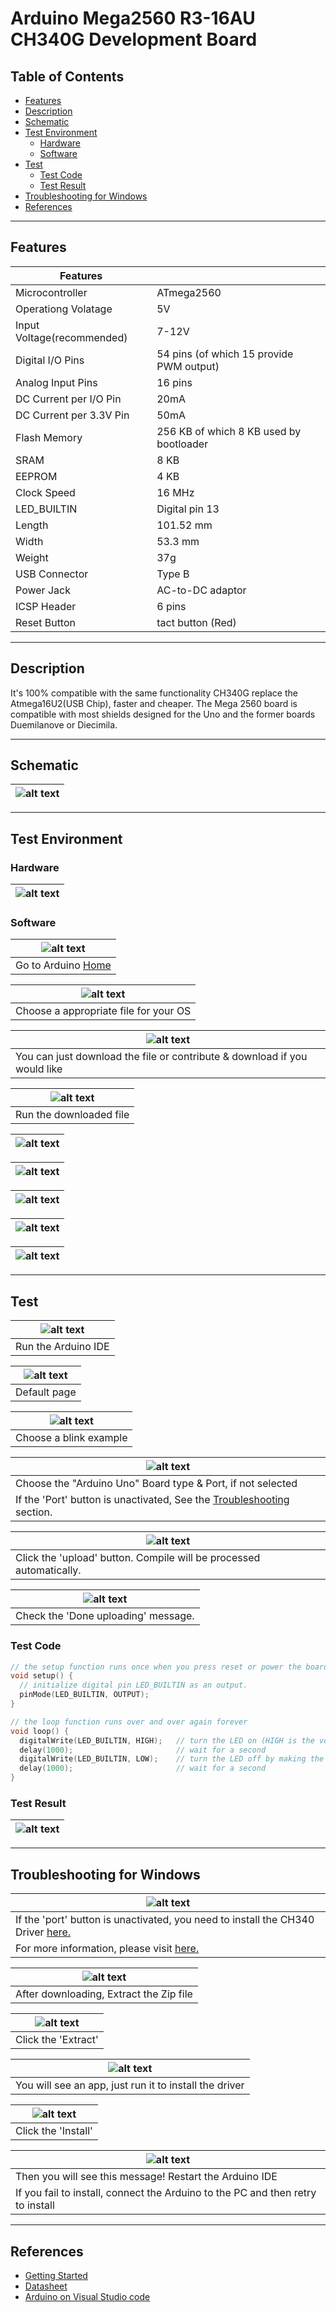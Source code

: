 # Arduino Mega2560 R3-16AU CH340G Development Board

## Table of Contents

-   [Features](#features)
-   [Description](#description)
-   [Schematic](#schematic)
-   [Test Environment](#test-environment)
    -   [Hardware](#hardware)
    -   [Software](#software)
-   [Test](#test)
    -   [Test Code](#test-code)
    -   [Test Result](#test-result)
-   [Troubleshooting for Windows](#troubleshooting-for-windows)
-   [References](#references)

---

## Features

| Features                   |                                          |
| -------------------------- | ---------------------------------------- |
| Microcontroller            | ATmega2560                               |
| Operationg Volatage        | 5V                                       |
| Input Voltage(recommended) | 7-12V                                    |
| Digital I/O Pins           | 54 pins (of which 15 provide PWM output) |
| Analog Input Pins          | 16 pins                                  |
| DC Current per I/O Pin     | 20mA                                     |
| DC Current per 3.3V Pin    | 50mA                                     |
| Flash Memory               | 256 KB of which 8 KB used by bootloader  |
| SRAM                       | 8 KB                                     |
| EEPROM                     | 4 KB                                     |
| Clock Speed                | 16 MHz                                   |
| LED_BUILTIN                | Digital pin 13                           |
| Length                     | 101.52 mm                                |
| Width                      | 53.3 mm                                  |
| Weight                     | 37g                                      |
| USB Connector              | Type B                                   |
| Power Jack                 | AC-to-DC adaptor                         |
| ICSP Header                | 6 pins                                   |
| Reset Button               | tact button (Red)                        |

---

## Description

It's 100% compatible with the same functionality
CH340G replace the Atmega16U2(USB Chip), faster and cheaper.
The Mega 2560 board is compatible with most shields designed for the Uno and the former boards Duemilanove or Diecimila.

---

## Schematic

| ![alt text](assets/Arduino-mega2560_R3-schematic.png 'Mega Schematic') |
| ---------------------------------------------------------------------- |

---

## Test Environment

### Hardware

| ![alt text](assets/arduino_mega.png 'Mega2560 R3') |
| -------------------------------------------------- |

### Software

| ![alt text](assets/software_1.png 'Mega2560 R3') |
| ------------------------------------------------ |
| Go to Arduino [Home](https://www.arduino.cc/)    |

| ![alt text](assets/software_2.png 'Mega2560 R3') |
| ------------------------------------------------ |
| Choose a appropriate file for your OS            |

| ![alt text](assets/software_3.png 'Mega2560 R3')                          |
| ------------------------------------------------------------------------- |
| You can just download the file or contribute & download if you would like |

| ![alt text](assets/software_4.png 'Mega2560 R3') |
| ------------------------------------------------ |
| Run the downloaded file                          |

| ![alt text](assets/software_5.png 'Mega2560 R3') |
| ------------------------------------------------ |

| ![alt text](assets/software_6.png 'Mega2560 R3') |
| ------------------------------------------------ |

| ![alt text](assets/software_7.png 'Mega2560 R3') |
| ------------------------------------------------ |

| ![alt text](assets/software_8.png 'Mega2560 R3') |
| ------------------------------------------------ |

| ![alt text](assets/software_9.png 'Mega2560 R3') |
| ------------------------------------------------ |

---

## Test

| ![alt text](assets/software_10.png 'Mega2560 R3') |
| ------------------------------------------------- |
| Run the Arduino IDE                               |

| ![alt text](assets/software_11.png 'Mega2560 R3') |
| ------------------------------------------------- |
| Default page                                      |

| ![alt text](assets/software_12.png 'Mega2560 R3') |
| ------------------------------------------------- |
| Choose a blink example                            |

| ![alt text](assets/software_13.png 'Mega2560 R3')                                         |
| ----------------------------------------------------------------------------------------- |
| Choose the "Arduino Uno" Board type & Port, if not selected                               |
| If the 'Port' button is unactivated, See the [Troubleshooting](#troubleshooting) section. |

| ![alt text](assets/software_14.png 'Mega2560 R3')                   |
| ------------------------------------------------------------------- |
| Click the 'upload' button. Compile will be processed automatically. |

| ![alt text](assets/software_15.png 'Mega2560 R3') |
| ------------------------------------------------- |
| Check the 'Done uploading' message.               |

### Test Code

```c++
// the setup function runs once when you press reset or power the board
void setup() {
  // initialize digital pin LED_BUILTIN as an output.
  pinMode(LED_BUILTIN, OUTPUT);
}

// the loop function runs over and over again forever
void loop() {
  digitalWrite(LED_BUILTIN, HIGH);   // turn the LED on (HIGH is the voltage level)
  delay(1000);                       // wait for a second
  digitalWrite(LED_BUILTIN, LOW);    // turn the LED off by making the voltage LOW
  delay(1000);                       // wait for a second
}
```

### Test Result

| ![alt text](assets/arduino_mega_blink.gif 'Mega2560 R3') |
| -------------------------------------------------------- |

---

## Troubleshooting for Windows

| ![alt text](assets/trouble_1.png 'Port blocked')                                            |
| ------------------------------------------------------------------------------------------- |
| If the 'port' button is unactivated, you need to install the CH340 Driver [here.](Drivers/) |
| For more information, please visit [here.](https://sparks.gogo.co.nz/ch340.html)            |

| ![alt text](assets/trouble_2.png 'Port blocked') |
| ------------------------------------------------ |
| After downloading, Extract the Zip file          |

| ![alt text](assets/trouble_3.png 'Port blocked') |
| ------------------------------------------------ |
| Click the 'Extract'                              |

| ![alt text](assets/trouble_4.png 'Port blocked')       |
| ------------------------------------------------------ |
| You will see an app, just run it to install the driver |

| ![alt text](assets/trouble_6.png 'Port blocked') |
| ------------------------------------------------ |
| Click the 'Install'                              |

| ![alt text](assets/trouble_7.png 'Port blocked')                                |
| ------------------------------------------------------------------------------- |
| Then you will see this message! Restart the Arduino IDE                         |
| If you fail to install, connect the Arduino to the PC and then retry to install |

---

## References

-   [Getting Started](https://www.arduino.cc/en/Guide/ArduinoMega2560)
-   [Datasheet](http://bit.ly/Arduino-Mega2560-datasheet)
-   [Arduino on Visual Studio code](https://maker.pro/arduino/tutorial/how-to-use-visual-studio-code-for-arduino)

